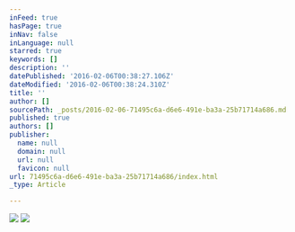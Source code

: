 ```yaml
---
inFeed: true
hasPage: true
inNav: false
inLanguage: null
starred: true
keywords: []
description: ''
datePublished: '2016-02-06T00:38:27.106Z'
dateModified: '2016-02-06T00:38:24.310Z'
title: ''
author: []
sourcePath: _posts/2016-02-06-71495c6a-d6e6-491e-ba3a-25b71714a686.md
published: true
authors: []
publisher:
  name: null
  domain: null
  url: null
  favicon: null
url: 71495c6a-d6e6-491e-ba3a-25b71714a686/index.html
_type: Article

---
```

![](https://the-grid-user-content.s3-us-west-2.amazonaws.com/28f39dfd-1afc-4ddc-b630-16ba60999b60.png)
![](https://the-grid-user-content.s3-us-west-2.amazonaws.com/dc242bdf-f751-4b68-8dfd-362d3e4a7474.png)